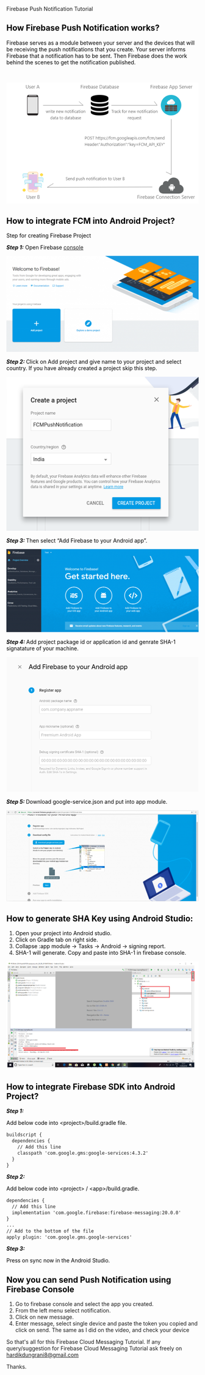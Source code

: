 Firebase Push Notification Tutorial

<h2 style="text-align: left;"><span style="color: #000000;"><strong>How Firebase Push Notification works?</strong></span></h2>
<p><span style="color: #000000;">Firebase serves as a module between your server and the devices that will be receiving the push notifications that you create. Your server informs Firebase that a notification has to be sent. Then Firebase does the work behind the scenes to get the notification published.</span></p>
<p>&nbsp;</p>

<img src="images/img_7.png" alt="Image 1"/>

<h2 style="text-align: left;"><span style="color: #000000;"><strong>How to integrate FCM into Android Project?</strong></span></h2>
<p><span style="color: #000000;">Step for creating  Firebase Project</span></p>

<p><span style="color: #000000;"><strong><em>Step 1:</em></strong> Open Firebase</span> <a href="https://console.firebase.google.com/u/2/?pli=1">console</a></p>

<img src="images/img_1.png" alt="Image 1"/>

<p><span style="color: #000000;"><em><strong>Step 2: </strong></em>Click on Add project and give name to your project and select country. If you have already created a project skip this step.</span></p>
 
<img src="images/img_2.png" alt="Image 1"/>

<p><span style="color: #000000;"><em><strong>Step 3: </strong></em>Then select “Add Firebase to your Android app”.</span></p>
 
<img src="images/img_3.png" alt="Image 1"/>

<p><span style="color: #000000;"><em><strong>Step 4: </strong></em>Add project package id or application id and genrate SHA-1 signatature of your machine.</span></p>
 
<img src="images/img_4.png" alt="Image 1"/>

<p><span style="color: #000000;"><em><strong>Step 5: </strong></em>Download google-service.json and put into app module.</span></p>
 
<img src="images/img_5.png" alt="Image 1"/>

<h2><span style="color: #000000;"><strong>How to generate SHA Key using Android Studio:</strong></span></h2>
<ol>
<li><span style="color: #000000;">Open your project into Android studio.</span></li>
<li><span style="color: #000000;">Click on Gradle tab on right side.</span></li>
<li><span style="color: #000000;">Collapse :app module -&gt; Tasks -&gt; Android -&gt; signing report.</span></li>
<li><span style="color: #000000;">SHA-1 will generate. Copy and paste into SHA-1 in firebase console.</span></li>
</ol>

<img src="images/img_6.png" alt="Image 1"/>


<h2><span style="color: #000000;"><strong>How to integrate Firebase SDK into Android Project?</strong></span></h2>
<p><em><strong><span style="color: #000000;">Step 1:</span></strong></em></p>
<p><span style="color: #000000;">Add below code into &lt;project&gt;/build.gradle file.</span></p>
<pre class="line-numbers" data-start="1"><code class="language-markup">buildscript {
  dependencies {
    // Add this line
    classpath 'com.google.gms:google-services:4.3.2'
  }
}</code></pre>

<p><span style="color: #000000;"><em><strong>Step 2:</strong></em></span></p>
<p><span style="color: #000000;">Add below code into &lt;project&gt; / &lt;app&gt;/build.gradle.<br />
</span></p>
<pre class="line-numbers" data-start="1"><code class="language-kotlin">dependencies {
  // Add this line
  implementation 'com.google.firebase:firebase-messaging:20.0.0'
}
...
// Add to the bottom of the file
apply plugin: 'com.google.gms.google-services'</code></pre>

<p><em><strong><span style="color: #000000;">Step 3:</span></strong></em></p>
<p><span style="color: #000000;">Press on sync now in the Android Studio.</span></p>


<p><h2><span style="color: #000000;"><strong>Now you can send Push Notification using Firebase Console</strong></span></h2></p>

  1. Go to firebase console and select the app you created.
  2. From the left menu select notification.
  3. Click on new message.
  4. Enter message, select single device and paste the token you copied and click on send. The same as I did on the video, and check your device
  
So that's all for this Firebase Cloud Messaging Tutorial. If any query/suggestion for Firebase Cloud Messaging Tutorial ask freely on
hardikdungrani8@gmail.com

Thanks.
